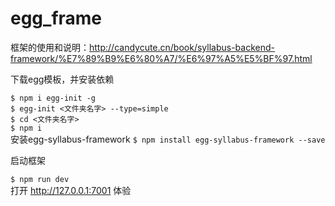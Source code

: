 # egg_frame
框架的使用和说明：http://candycute.cn/book/syllabus-backend-framework/%E7%89%B9%E6%80%A7/%E6%97%A5%E5%BF%97.html

下载egg模板，并安装依赖

```$ npm i egg-init -g```<br>
```$ egg-init <文件夹名字> --type=simple```<br>
```$ cd <文件夹名字>```<br>
```$ npm i```<br>
安装egg-syllabus-framework
```$ npm install egg-syllabus-framework --save```<br>

启动框架

```$ npm run dev```<br>
打开 http://127.0.0.1:7001 体验
